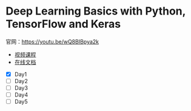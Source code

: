 # Deep Learning Basics with Python, TensorFlow and Keras

官网：https://youtu.be/wQ8BIBpya2k

- [视频课程](https://youtu.be/wQ8BIBpya2k)
- [在线文档](https://pythonprogramming.net/introduction-deep-learning-python-tensorflow-keras/)

- [x] Day1
- [ ] Day2
- [ ] Day3
- [ ] Day4
- [ ] Day5